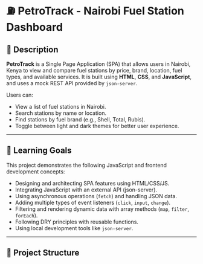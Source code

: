 # ⛽ PetroTrack - Nairobi Fuel Station Dashboard

## 📝 Description

**PetroTrack** is a Single Page Application (SPA) that allows users in Nairobi, Kenya to view and compare fuel stations by price, brand, location, fuel types, and available services. It is built using **HTML**, **CSS**, and **JavaScript**, and uses a mock REST API provided by `json-server`.

Users can:
- View a list of fuel stations in Nairobi.
- Search stations by name or location.
- Find stations by fuel brand (e.g., Shell, Total, Rubis).
- Toggle between light and dark themes for better user experience.

---

## 🎯 Learning Goals

This project demonstrates the following JavaScript and frontend development concepts:

- Designing and architecting SPA features using HTML/CSS/JS.
- Integrating JavaScript with an external API (json-server).
- Using asynchronous operations (`fetch`) and handling JSON data.
- Adding multiple types of event listeners (`click`, `input`, `change`).
- Filtering and rendering dynamic data with array methods (`map`, `filter`, `forEach`).
- Following DRY principles with reusable functions.
- Using local development tools like `json-server`.

---

## 📁 Project Structure


